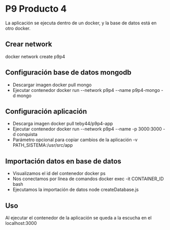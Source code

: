 # P9 Producto 4
La aplicación se ejecuta dentro de un docker, y la base de datos está en otro docker.
## Crear network
docker network create p9p4
## Configuración base de datos mongodb
- Descargar imagen
docker pull mongo
- Ejecutar contenedor
docker run --network p9p4 --name p9p4-mongo -d mongo
## Configuración aplicación
- Descarga imagen
docker pull teby44/p9p4-app
- Ejecutar contenedor
docker run --network p9p4 --name -p 3000:3000 -d conquista
- Parámetro opcional para copiar cambios de la aplicación
-v PATH_SISTEMA:/usr/src/app
## Importación datos en base de datos
- Visualizamos el id del contenedor
docker ps
- Nos conectamos por línea de comandos
docker exec -it CONTAINER_ID bash
- Ejecutamos la importación de datos
node createDatabase.js
## Uso
Al ejecutar el contenedor de la aplicación se queda a la escucha en el localhost:3000
